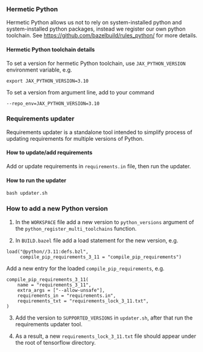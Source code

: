 ### Hermetic Python

Hermetic Python allows us not to rely on system-installed python and
system-installed python packages, instead we register our own python toolchain.
See https://github.com/bazelbuild/rules_python/ for more details.

#### Hermetic Python toolchain details

To set a version for hermetic Python toolchain, use `JAX_PYTHON_VERSION`
environment variable, e.g.

```
export JAX_PYTHON_VERSION=3.10
```

To set a version from argument line, add to your command

```
--repo_env=JAX_PYTHON_VERSION=3.10
```

### Requirements updater

Requirements updater is a standalone tool intended to simplify process of
updating requirements for multiple versions of Python.

#### How to update/add requirements

Add or update requirements in `requirements.in` file, then run the updater.

#### How to run the updater

```
bash updater.sh
```

### How to add a new Python version

1) In the `WORKSPACE` file add a new version to `python_versions` argument of
the `python_register_multi_toolchains` function.

2) In `BUILD.bazel` file add a load statement for the new version, e.g.

```
load("@python//3.11:defs.bzl",
     compile_pip_requirements_3_11 = "compile_pip_requirements")
```

Add a new entry for the loaded `compile_pip_requirements`, e.g.

```
compile_pip_requirements_3_11(
    name = "requirements_3_11",
    extra_args = ["--allow-unsafe"],
    requirements_in = "requirements.in",
    requirements_txt = "requirements_lock_3_11.txt",
)
```

3) Add the version to `SUPPORTED_VERSIONS` in `updater.sh`, after that run the
 requirements updater tool.

4) As a result, a new `requirements_lock_3_11.txt` file should appear under the
root of tensorflow directory.
